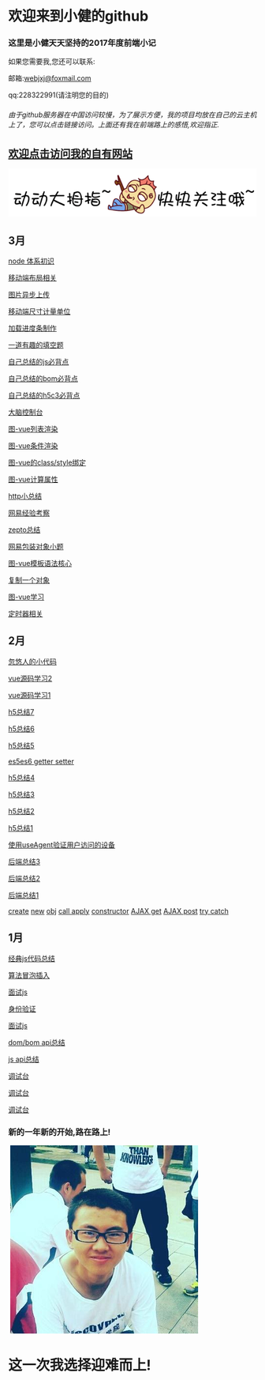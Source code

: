 # 欢迎来到小健的github

### 这里是小健天天坚持的2017年度前端小记

如果您需要我,您还可以联系:

邮箱:webjxj@foxmail.com

qq:228322991(请注明您的目的)
 
###### 由于github服务器在中国访问较慢，为了展示方便，我的项目均放在自己的云主机上了，您可以点击链接访问。上面还有我在前端路上的感悟,欢迎指正.
 

##  [欢迎点击访问我的自有网站](http://webjxj.sc2yun.com/)

 [![link](mouseover.gif)](http://webjxj.sc2yun.com/)
 
## 3月

 [node 体系初识](03/22.md)

 [移动端布局相关](03/21.md)

 [图片异步上传](03/20.md)

 [移动端尺寸计量单位](03/19.md)

 [加载进度条制作](03/18.md)
 
 [一道有趣的填空题](03/17.md)
 
 [自己总结的js必背点](03/16.md)

 [自己总结的bom必背点](03/15.md)

 [自己总结的h5c3必背点](03/14.md)

 [大脑控制台](03/zj0313.md)

 [图-vue列表渲染](03/zj0312.md)

 [图-vue条件渲染](03/zj0311.md)

 [图-vue的class/style绑定](03/zj0310.md)

 [图-vue计算属性](03/zj0309.md)

 [http小总结](03/zj0308.md)

 [网易经验考察](03/zj0307.md)

 [zepto总结](03/zj0306.md)

 [网易包装对象小题](03/zj0305.md)

 [图-vue模板语法核心](03/zj0304.md)

 [复制一个对象](03/zj0303.md)
 
 [图-vue学习](03/zj0302.md)
 
 [定时器相关](03/zj0301.md) 
 
## 2月

 [忽悠人的小代码](02/zk0228.md)
 
 [vue源码学习2](02/vue02)
 
 [vue源码学习1](02/vue01)

 [h5总结7](02/zk0211.md)

 [h5总结6](02/zk0210.md)

 [h5总结5](02/zk0209.md)

 [es5es6 getter setter](02/zk02252.md)
 
 [h5总结4](02/zk0208.md)
 
 [h5总结3](02/zk0207.md)
 
 [h5总结2](02/zk0206.md)
 
 [h5总结1](02/zk0205.md)

 [使用useAgent验证用户访问的设备](02/zk0225.md)
 
 [后端总结3](02/zk0203.md)
 
 [后端总结2](02/zk0202.md)
 
 [后端总结1](02/zk0201.md)

 [create](02/zk0219.md)
 [new](02/zk0218.md)
 [obj](02/zk0217.md)
 [call apply](02/zk0224.md)
 [constructor](02/zk0223.md)
 [AJAX get](02/zk0222.md)
 [AJAX post](02/zk0221.md)
 [try catch](02/zk0220.md)
 
## 1月

 [经典js代码总结](01/zl0101.md)

 [算法冒泡插入](01/zl0102.md)

 [面试js](01/zl0103.md)

 [身份验证](01/zl0104.md)

 [面试js](01/zl0105.md)

 [dom/bom api总结](01/zl0110.md)

 [js api总结](01/zl0111.md)

 [调试台](01/zl0115.md)

 [调试台](01/zl0116.md)

 [调试台](01/zl0117.md)

### 新的一年新的开始,路在路上!

 ![大一长跑照片,老累了.大一啊,美好的大一](me.jpg)

# 这一次我选择迎难而上!
